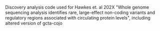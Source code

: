Discovery analysis code used for Hawkes et. al 202X "Whole genome sequencing analysis identifies rare, large-effect non-coding variants and regulatory regions associated with circulating protein levels", including altered version of gcta-cojo
